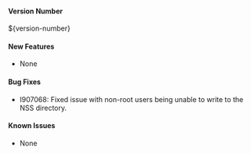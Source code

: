 #### Version Number
${version-number}

#### New Features
- None

#### Bug Fixes
- I907068: Fixed issue with non-root users being unable to write to the NSS directory.

#### Known Issues
- None
